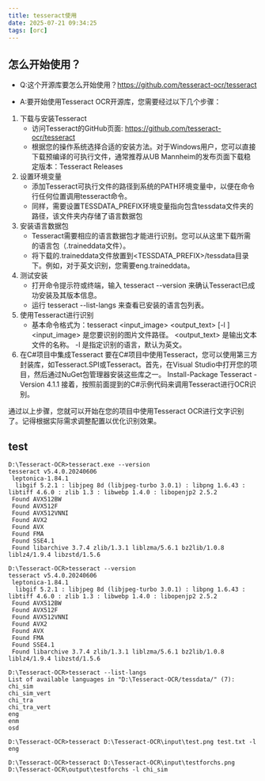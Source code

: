 ```yaml
---
title: tesseract使用
date: 2025-07-21 09:34:25
tags: [orc]
---
```


## 怎么开始使用？

- Q:这个开源库要怎么开始使用？https://github.com/tesseract-ocr/tesseract

<!-- more -->

- A:要开始使用Tesseract OCR开源库，您需要经过以下几个步骤：
 1. 下载与安装Tesseract
    - 访问Tesseract的GitHub页面: https://github.com/tesseract-ocr/tesseract
    - 根据您的操作系统选择合适的安装方法。对于Windows用户，您可以直接下载预编译的可执行文件，通常推荐从UB Mannheim的发布页面下载稳定版本：Tesseract Releases
 2. 设置环境变量
    - 添加Tesseract可执行文件的路径到系统的PATH环境变量中，以便在命令行任何位置调用tesseract命令。
    - 同样，需要设置TESSDATA_PREFIX环境变量指向包含tessdata文件夹的路径，该文件夹内存储了语言数据包
 3. 安装语言数据包
    - Tesseract需要相应的语言数据包才能进行识别。您可以从这里下载所需的语言包（.traineddata文件）。
    - 将下载的.traineddata文件放置到<TESSDATA_PREFIX>/tessdata目录下。例如，对于英文识别，您需要eng.traineddata。
 4. 测试安装
    - 打开命令提示符或终端，输入 tesseract --version 来确认Tesseract已成功安装及其版本信息。
    - 运行 tesseract --list-langs 来查看已安装的语言包列表。
 5. 使用Tesseract进行识别
    - 基本命令格式为：tesseract <input_image> <output_text> [-l <language>]
        <input_image> 是您要识别的图片文件路径。
        <output_text> 是输出文本文件的名称。
        -l <language> 是指定识别的语言，默认为英文。
 6. 在C#项目中集成Tesseract
    要在C#项目中使用Tesseract，您可以使用第三方封装库，如Tesseract.SPI或Tesseract。首先，在Visual Studio中打开您的项目，然后通过NuGet包管理器安装这些库之一。
    Install-Package Tesseract -Version 4.1.1
    接着，按照前面提到的C#示例代码来调用Tesseract进行OCR识别。

通过以上步骤，您就可以开始在您的项目中使用Tesseract OCR进行文字识别了。记得根据实际需求调整配置以优化识别效果。

## test

```shell
D:\Tesseract-OCR>tesseract.exe --version
tesseract v5.4.0.20240606
 leptonica-1.84.1
  libgif 5.2.1 : libjpeg 8d (libjpeg-turbo 3.0.1) : libpng 1.6.43 : libtiff 4.6.0 : zlib 1.3 : libwebp 1.4.0 : libopenjp2 2.5.2
 Found AVX512BW
 Found AVX512F
 Found AVX512VNNI
 Found AVX2
 Found AVX
 Found FMA
 Found SSE4.1
 Found libarchive 3.7.4 zlib/1.3.1 liblzma/5.6.1 bz2lib/1.0.8 liblz4/1.9.4 libzstd/1.5.6

D:\Tesseract-OCR>tesseract --version
tesseract v5.4.0.20240606
 leptonica-1.84.1
  libgif 5.2.1 : libjpeg 8d (libjpeg-turbo 3.0.1) : libpng 1.6.43 : libtiff 4.6.0 : zlib 1.3 : libwebp 1.4.0 : libopenjp2 2.5.2
 Found AVX512BW
 Found AVX512F
 Found AVX512VNNI
 Found AVX2
 Found AVX
 Found FMA
 Found SSE4.1
 Found libarchive 3.7.4 zlib/1.3.1 liblzma/5.6.1 bz2lib/1.0.8 liblz4/1.9.4 libzstd/1.5.6

D:\Tesseract-OCR>tesseract --list-langs
List of available languages in "D:\Tesseract-OCR/tessdata/" (7):
chi_sim
chi_sim_vert
chi_tra
chi_tra_vert
eng
enm
osd

D:\Tesseract-OCR>tesseract D:\Tesseract-OCR\input\test.png test.txt -l eng

D:\Tesseract-OCR>tesseract D:\Tesseract-OCR\input\testforchs.png D:\Tesseract-OCR\output\testforchs -l chi_sim

```
